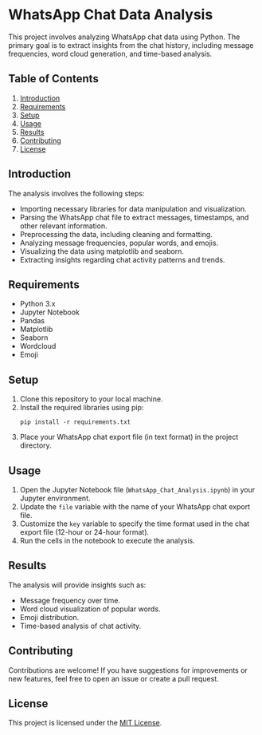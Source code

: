 # WhatsApp Chat Data Analysis

This project involves analyzing WhatsApp chat data using Python. The primary goal is to extract insights from the chat history, including message frequencies, word cloud generation, and time-based analysis.

## Table of Contents

1. [Introduction](#introduction)
2. [Requirements](#requirements)
3. [Setup](#setup)
4. [Usage](#usage)
5. [Results](#results)
6. [Contributing](#contributing)
7. [License](#license)

## Introduction

The analysis involves the following steps:

- Importing necessary libraries for data manipulation and visualization.
- Parsing the WhatsApp chat file to extract messages, timestamps, and other relevant information.
- Preprocessing the data, including cleaning and formatting.
- Analyzing message frequencies, popular words, and emojis.
- Visualizing the data using matplotlib and seaborn.
- Extracting insights regarding chat activity patterns and trends.

## Requirements

- Python 3.x
- Jupyter Notebook
- Pandas
- Matplotlib
- Seaborn
- Wordcloud
- Emoji

## Setup

1. Clone this repository to your local machine.
2. Install the required libraries using pip:
    ```
    pip install -r requirements.txt
    ```
3. Place your WhatsApp chat export file (in text format) in the project directory.

## Usage

1. Open the Jupyter Notebook file (`WhatsApp_Chat_Analysis.ipynb`) in your Jupyter environment.
2. Update the `file` variable with the name of your WhatsApp chat export file.
3. Customize the `key` variable to specify the time format used in the chat export file (12-hour or 24-hour format).
4. Run the cells in the notebook to execute the analysis.

## Results

The analysis will provide insights such as:

- Message frequency over time.
- Word cloud visualization of popular words.
- Emoji distribution.
- Time-based analysis of chat activity.

## Contributing

Contributions are welcome! If you have suggestions for improvements or new features, feel free to open an issue or create a pull request.

## License

This project is licensed under the [MIT License](LICENSE).

